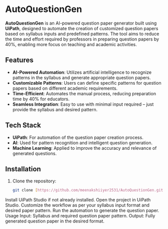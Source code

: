 # AutoQuestionGen

**AutoQuestionGen** is an AI-powered question paper generator built using **UiPath**, designed to automate the creation of customized question papers based on syllabus inputs and predefined patterns. The tool aims to reduce the time and effort required by professors in preparing question papers by 40%, enabling more focus on teaching and academic activities.

## Features
- **AI-Powered Automation**: Utilizes artificial intelligence to recognize patterns in the syllabus and generate appropriate question papers.
- **Customizable Patterns**: Users can define specific patterns for question papers based on different academic requirements.
- **Time-Efficient**: Automates the manual process, reducing preparation time by 40% for educators.
- **Seamless Integration**: Easy to use with minimal input required – just provide the syllabus and desired pattern.

## Tech Stack
- **UiPath**: For automation of the question paper creation process.
- **AI**: Used for pattern recognition and intelligent question generation.
- **Machine Learning**: Applied to improve the accuracy and relevance of generated questions.

## Installation
1. Clone the repository:
   ```bash
   git clone [https://github.com/meenakshiiyer2531/AutoQuestionGen.git](https://github.com/meenakshiiyer2531/AutoQuestionGen.git)
Install UiPath Studio if not already installed.
Open the project in UiPath Studio.
Customize the workflow as per your syllabus input format and desired paper pattern.
Run the automation to generate the question paper.
Usage
Input: Syllabus and required question paper pattern.
Output: Fully generated question paper in the desired format.
